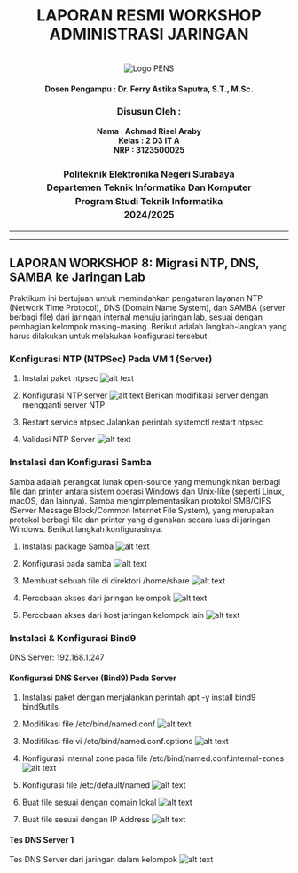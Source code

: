 <div align="center">
  <h1 style="text-align: center;font-weight: bold">LAPORAN RESMI WORKSHOP<br>ADMINISTRASI JARINGAN</h1>
</div>
<br />
<div align="center">
  <img src="https://upload.wikimedia.org/wikipedia/id/4/44/Logo_PENS.png" alt="Logo PENS">
  <h4 style="text-align: center;">Dosen Pengampu : Dr. Ferry Astika Saputra, S.T., M.Sc.</h4>
  <h3 style="text-align: center;">Disusun Oleh : </h3>
  <p style="text-align: center;">
    <strong>Nama : Achmad Risel Araby</strong><br>
    <strong>Kelas : 2 D3 IT A</strong><br>
    <strong>NRP : 3123500025</strong>
  </p>

<h3 style="text-align: center;line-height: 1.5">Politeknik Elektronika Negeri Surabaya<br>Departemen Teknik Informatika Dan Komputer<br>Program Studi Teknik Informatika<br>2024/2025</h3>
  <hr><hr>
</div>

## LAPORAN WORKSHOP 8: Migrasi NTP, DNS, SAMBA ke Jaringan Lab

Praktikum ini bertujuan untuk memindahkan pengaturan layanan NTP (Network Time Protocol), DNS (Domain Name System), dan SAMBA (server berbagi file) dari jaringan internal menuju jaringan lab, sesuai dengan pembagian kelompok masing-masing. Berikut adalah langkah-langkah yang harus dilakukan untuk melakukan konfigurasi tersebut.

### Konfigurasi NTP (NTPSec) Pada VM 1 (Server)

1. Instalai paket ntpsec
![alt text](images/ntp-1.1.png)

2. Konfigurasi NTP server
![alt text](images/ntp-1.2.png)
Berikan modifikasi server dengan mengganti server NTP

3. Restart service ntpsec Jalankan perintah systemctl restart ntpsec

4. Validasi NTP Server
![alt text](images/ntp-1.3.png)

### Instalasi dan Konfigurasi Samba

Samba adalah perangkat lunak open-source yang memungkinkan berbagi file dan printer antara sistem operasi Windows dan Unix-like (seperti Linux, macOS, dan lainnya). Samba mengimplementasikan protokol SMB/CIFS (Server Message Block/Common Internet File System), yang merupakan protokol berbagi file dan printer yang digunakan secara luas di jaringan Windows. Berikut langkah konfigurasinya.

1. Instalasi package Samba
![alt text](images/samba-1.1.png)

2. Konfigurasi pada samba
![alt text](images/samba-1.2.png)

3. Membuat sebuah file di direktori /home/share
![alt text](images/samba-1.4.png)

4. Percobaan akses dari jaringan kelompok
![alt text](images/samba-1.5.png)

5. Percobaan akses dari host jaringan kelompok lain
![alt text](images/samba-1.6.png)

### Instalasi & Konfigurasi Bind9
DNS Server: 192.168.1.247

#### Konfigurasi DNS Server (Bind9) Pada Server

1. Instalasi paket dengan menjalankan perintah apt -y install bind9 bind9utils

2. Modifikasi file /etc/bind/named.conf
![alt text](images/bind9-1.1.png)

3. Modifikasi file vi /etc/bind/named.conf.options
![alt text](images/bind9-1.2.png)

4. Konfigurasi internal zone pada file /etc/bind/named.conf.internal-zones
![alt text](images/bind9-1.3.png)

5. Konfigurasi file /etc/default/named
![alt text](images/bind9-1.4.png)

6. Buat file sesuai dengan domain lokal
![alt text](images/bind9-1.5.png)

7. Buat file sesuai dengan IP Address
![alt text](images/bind9-1.6.png)

#### Tes DNS Server 1
Tes DNS Server dari jaringan dalam kelompok
![alt text](images/bind9-1.7.png)